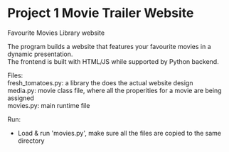 # Project 1 Movie Trailer Website

Favourite Movies Library website  
  
The program builds a website that features your favourite movies in a dynamic presentation.  
The frontend is built with HTML/JS while supported by Python backend.  
  
Files:  
fresh_tomatoes.py: a library the does the actual website design  
media.py: movie class file, where all the properities for a movie are being assigned  
movies.py: main runtime file  
  
Run:
- Load & run 'movies.py', make sure all the files are copied to the same directory
